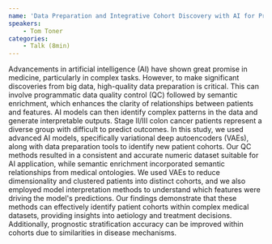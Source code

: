 ```yaml
---
name: 'Data Preparation and Integrative Cohort Discovery with AI for Precision Oncology'
speakers:
	- Tom Toner
categories:
	- Talk (8min)
---
```

Advancements in artificial intelligence (AI) have shown great promise in medicine, particularly in complex tasks. However, to make significant discoveries from big data, high-quality data preparation is critical. This can involve programmatic data quality control (QC) followed by semantic enrichment, which enhances the clarity of relationships between patients and features. AI models can then identify complex patterns in the data and generate interpretable outputs. Stage II/III colon cancer patients represent a diverse group with difficult to predict outcomes. In this study, we used advanced AI models, specifically variational deep autoencoders (VAEs), along with data preparation tools to identify new patient cohorts. Our QC methods resulted in a consistent and accurate numeric dataset suitable for AI application, while semantic enrichment incorporated semantic relationships from medical ontologies. We used VAEs to reduce dimensionality and clustered patients into distinct cohorts, and we also employed model interpretation methods to understand which features were driving the model's predictions. Our findings demonstrate that these methods can effectively identify patient cohorts within complex medical datasets, providing insights into aetiology and treatment decisions. Additionally, prognostic stratification accuracy can be improved within cohorts due to similarities in disease mechanisms.
